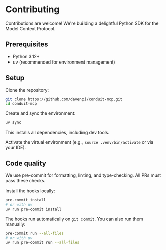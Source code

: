 # Contributing

Contributions are welcome! We're building a delightful Python SDK for the Model Context Protocol.

## Prerequisites

- Python 3.12+
- uv (recommended for environment management)

## Setup

Clone the repository:

```bash
git clone https://github.com/davenpi/conduit-mcp.git 
cd conduit-mcp
```

Create and sync the environment:

```bash
uv sync
```

This installs all dependencies, including dev tools.

Activate the virtual environment (e.g., `source .venv/bin/activate` or via your IDE).

## Code quality

We use pre-commit for formatting, linting, and type-checking. All PRs must pass these checks.

Install the hooks locally:

```bash
pre-commit install
# or with uv
uv run pre-commit install
```

The hooks run automatically on `git commit`. You can also run them manually:

```bash
pre-commit run --all-files
# or with uv
uv run pre-commit run --all-files
```